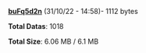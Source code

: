 [**buFq5d2n**](/data/buFq5d2n.txt) (31/10/22 - 14:58)- 1112 bytes

**Total Datas**: 1018

**Total Size**: 6.06 MB / 6.1 MB